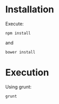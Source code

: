 # Installation

Execute:

```
npm install
```

and

```
bower install
```

# Execution

Using grunt:


```
grunt
```